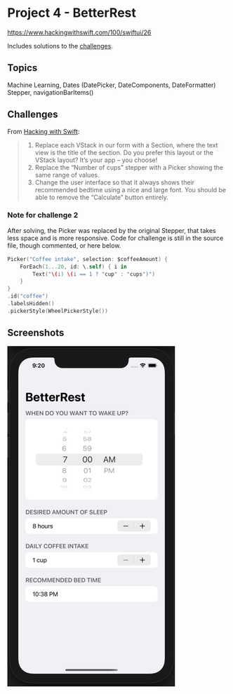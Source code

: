 # Project 4 - BetterRest

https://www.hackingwithswift.com/100/swiftui/26

Includes solutions to the [challenges](https://www.hackingwithswift.com/books/ios-swiftui/betterrest-wrap-up).

## Topics

Machine Learning, Dates (DatePicker, DateComponents, DateFormatter) Stepper, navigationBarItems()

## Challenges

From [Hacking with Swift](https://www.hackingwithswift.com/books/ios-swiftui/betterrest-wrap-up):
>1. Replace each VStack in our form with a Section, where the text view is the title of the section. Do you prefer this layout or the VStack layout? It’s your app – you choose!
>2. Replace the “Number of cups” stepper with a Picker showing the same range of values.
>3. Change the user interface so that it always shows their recommended bedtime using a nice and large font. You should be able to remove the “Calculate” button entirely.

### Note for challenge 2
After solving, the Picker was replaced by the original Stepper, that takes less space and is more responsive. Code for challenge is still in the source file, though commented, or here below.
```swift
Picker("Coffee intake", selection: $coffeeAmount) {
    ForEach(1...20, id: \.self) { i in
        Text("\(i) \(i == 1 ? "cup" : "cups")")
    }
}
.id("coffee")
.labelsHidden()
.pickerStyle(WheelPickerStyle())
```

## Screenshots

![screenshot1](screenshots/screen01.png)
